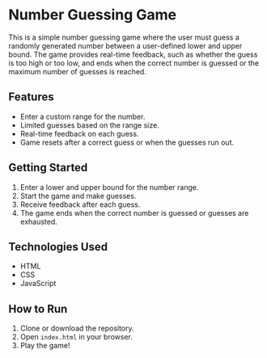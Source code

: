 # Number Guessing Game

This is a simple number guessing game where the user must guess a randomly generated number between a user-defined lower and upper bound. The game provides real-time feedback, such as whether the guess is too high or too low, and ends when the correct number is guessed or the maximum number of guesses is reached.

## Features
- Enter a custom range for the number.
- Limited guesses based on the range size.
- Real-time feedback on each guess.
- Game resets after a correct guess or when the guesses run out.

## Getting Started
1. Enter a lower and upper bound for the number range.
2. Start the game and make guesses.
3. Receive feedback after each guess.
4. The game ends when the correct number is guessed or guesses are exhausted.

## Technologies Used
- HTML
- CSS
- JavaScript

## How to Run
1. Clone or download the repository.
2. Open `index.html` in your browser.
3. Play the game!